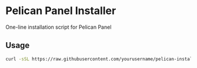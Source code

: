# Pelican Panel Installer

One-line installation script for Pelican Panel

## Usage
```bash
curl -sSL https://raw.githubusercontent.com/yourusername/pelican-installer/main/install.sh | sudo bash
